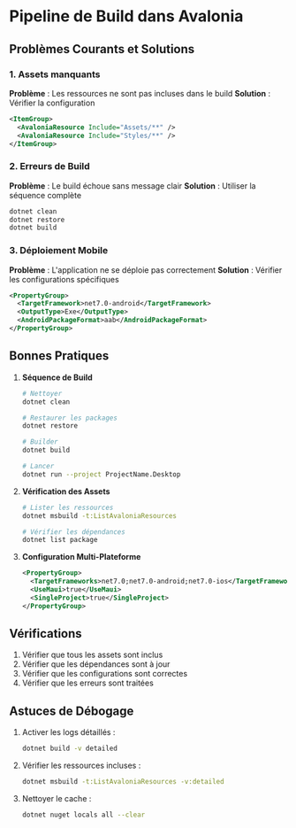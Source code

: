 # Pipeline de Build dans Avalonia

## Problèmes Courants et Solutions

### 1. Assets manquants
**Problème** : Les ressources ne sont pas incluses dans le build
**Solution** : Vérifier la configuration
```xml
<ItemGroup>
  <AvaloniaResource Include="Assets/**" />
  <AvaloniaResource Include="Styles/**" />
</ItemGroup>
```

### 2. Erreurs de Build
**Problème** : Le build échoue sans message clair
**Solution** : Utiliser la séquence complète
```bash
dotnet clean
dotnet restore
dotnet build
```

### 3. Déploiement Mobile
**Problème** : L'application ne se déploie pas correctement
**Solution** : Vérifier les configurations spécifiques
```xml
<PropertyGroup>
  <TargetFramework>net7.0-android</TargetFramework>
  <OutputType>Exe</OutputType>
  <AndroidPackageFormat>aab</AndroidPackageFormat>
</PropertyGroup>
```

## Bonnes Pratiques

1. **Séquence de Build**
   ```bash
   # Nettoyer
   dotnet clean
   
   # Restaurer les packages
   dotnet restore
   
   # Builder
   dotnet build
   
   # Lancer
   dotnet run --project ProjectName.Desktop
   ```

2. **Vérification des Assets**
   ```bash
   # Lister les ressources
   dotnet msbuild -t:ListAvaloniaResources
   
   # Vérifier les dépendances
   dotnet list package
   ```

3. **Configuration Multi-Plateforme**
   ```xml
   <PropertyGroup>
     <TargetFrameworks>net7.0;net7.0-android;net7.0-ios</TargetFrameworks>
     <UseMaui>true</UseMaui>
     <SingleProject>true</SingleProject>
   </PropertyGroup>
   ```

## Vérifications

1. Vérifier que tous les assets sont inclus
2. Vérifier que les dépendances sont à jour
3. Vérifier que les configurations sont correctes
4. Vérifier que les erreurs sont traitées

## Astuces de Débogage

1. Activer les logs détaillés :
   ```bash
   dotnet build -v detailed
   ```

2. Vérifier les ressources incluses :
   ```bash
   dotnet msbuild -t:ListAvaloniaResources -v:detailed
   ```

3. Nettoyer le cache :
   ```bash
   dotnet nuget locals all --clear
   ``` 